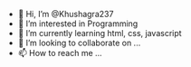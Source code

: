 - 👋 Hi, I’m @Khushagra237
- 👀 I’m interested in Programming
- 🌱 I’m currently learning html, css, javascript
- 💞️ I’m looking to collaborate on ...
- 📫 How to reach me ...

<!---
Khushagra237/Khushagra237 is a ✨ special ✨ repository because its `README.md` (this file) appears on your GitHub profile.
You can click the Preview link to take a look at your changes.
--->
